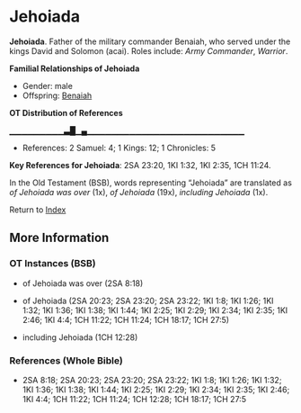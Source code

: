 # Jehoiada
**Jehoiada**. 
Father of the military commander Benaiah, who served under the kings David and Solomon (acai). 
Roles include: 
_Army Commander_, _Warrior_. 




**Familial Relationships of Jehoiada**


* Gender: male
* Offspring: [Benaiah](Benaiah.md)


**OT Distribution of References**

▁▁▁▁▁▁▁▁▁▃█▁▄▁▁▁▁▁▁▁▁▁▁▁▁▁▁▁▁▁▁▁▁▁▁▁▁▁▁
* References: 2 Samuel: 4; 1 Kings: 12; 1 Chronicles: 5



**Key References for Jehoiada**: 
2SA 23:20, 1KI 1:32, 1KI 2:35, 1CH 11:24. 


In the Old Testament (BSB), words representing “Jehoiada” are translated as 
*of Jehoiada was over* (1x), *of Jehoiada* (19x), *including Jehoiada* (1x). 




Return to [Index](00-Index.md)

## More Information

### OT Instances (BSB)

* of Jehoiada was over (2SA 8:18)

* of Jehoiada (2SA 20:23; 2SA 23:20; 2SA 23:22; 1KI 1:8; 1KI 1:26; 1KI 1:32; 1KI 1:36; 1KI 1:38; 1KI 1:44; 1KI 2:25; 1KI 2:29; 1KI 2:34; 1KI 2:35; 1KI 2:46; 1KI 4:4; 1CH 11:22; 1CH 11:24; 1CH 18:17; 1CH 27:5)

* including Jehoiada (1CH 12:28)



### References (Whole Bible)

* 2SA 8:18; 2SA 20:23; 2SA 23:20; 2SA 23:22; 1KI 1:8; 1KI 1:26; 1KI 1:32; 1KI 1:36; 1KI 1:38; 1KI 1:44; 1KI 2:25; 1KI 2:29; 1KI 2:34; 1KI 2:35; 1KI 2:46; 1KI 4:4; 1CH 11:22; 1CH 11:24; 1CH 12:28; 1CH 18:17; 1CH 27:5



